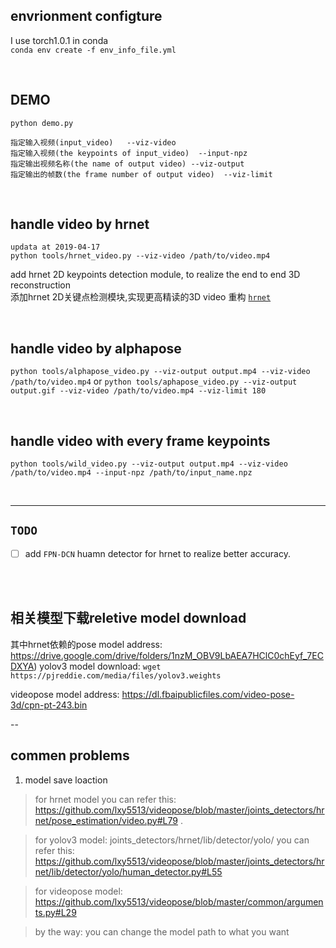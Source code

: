 ## envrionment configture
I use torch1.0.1 in conda    
`conda env create -f env_info_file.yml`


<br>


## DEMO

  
  
`python demo.py`  

```
指定输入视频(input_video)   --viz-video  
指定输入视频(the keypoints of input_video)  --input-npz   
指定输出视频名称(the name of output video) --viz-output   
指定输出的帧数(the frame number of output video)  --viz-limit 
```

<br> 


## handle video by hrnet 
`updata at 2019-04-17`     
`python tools/hrnet_video.py --viz-video /path/to/video.mp4`

add hrnet 2D keypoints detection module, to realize the end to end 3D reconstruction  
添加hrnet 2D关键点检测模块,实现更高精读的3D video 重构   [`hrnet`](https://github.com/lxy5513/hrnet)

<br> 

## handle video by alphapose
`python tools/alphapose_video.py --viz-output output.mp4 --viz-video /path/to/video.mp4`
or
`python tools/aphapose_video.py --viz-output output.gif --viz-video /path/to/video.mp4 --viz-limit 180`

<br>

## handle video with every frame keypoints
`python tools/wild_video.py --viz-output output.mp4 --viz-video /path/to/video.mp4 --input-npz /path/to/input_name.npz`


<br> 


---


## `TODO`
- [ ] add `FPN-DCN` huamn detector for hrnet to realize better accuracy.  





<br>
<br>


## 相关模型下载reletive model download  

其中hrnet依赖的pose model address: https://drive.google.com/drive/folders/1nzM_OBV9LbAEA7HClC0chEyf_7ECDXYA)
yolov3 model download: `wget https://pjreddie.com/media/files/yolov3.weights`   

videopose model address: https://dl.fbaipublicfiles.com/video-pose-3d/cpn-pt-243.bin



--

## commen problems
1. model save loaction

> for hrnet model you can refer this:
https://github.com/lxy5513/videopose/blob/master/joints_detectors/hrnet/pose_estimation/video.py#L79 .

> for yolov3 model:
joints_detectors/hrnet/lib/detector/yolo/
you can refer this:
https://github.com/lxy5513/videopose/blob/master/joints_detectors/hrnet/lib/detector/yolo/human_detector.py#L55

> for videopose model:
https://github.com/lxy5513/videopose/blob/master/common/arguments.py#L29

> by the way:
you can change the model path to what you want

